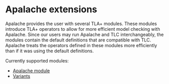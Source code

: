 # Apalache extensions

Apalache provides the user with several TLA+ modules. These modules introduce
TLA+ operators to allow for more efficient model checking with Apalache. Since
our users may run Apalache and TLC interchangeably, the modules contain the
default definitions that are compatible with TLC. Apalache treats the operators
defined in these modules more efficiently than if it was using the default
definitions.

Currently supported modules:

 - [Apalache module](./apalache-operators.md)
 - [Variants](./variants.md)

